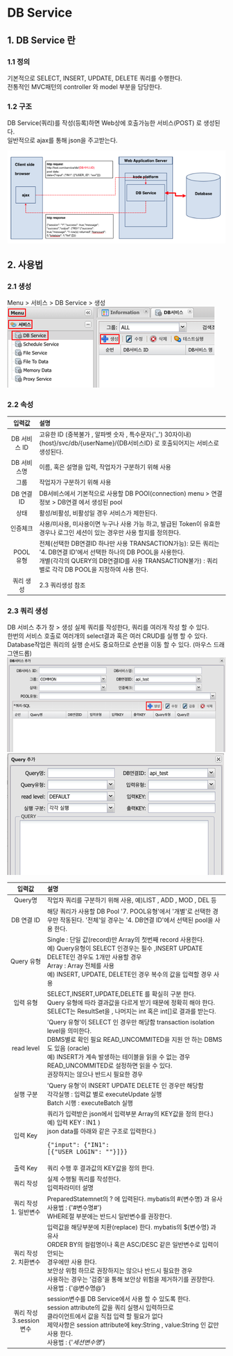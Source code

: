 # DB Service

## 1. DB Service 란
### 1.1 정의
기본적으로 SELECT, INSERT, UPDATE, DELETE 쿼리를 수행한다.  
전통적인 MVC패턴의 controller 와 model 부분을 담당한다.

### 1.2 구조
DB Service(쿼리)를 작성(등록)하면 Web상에 호출가능한 서비스(POST) 로 생성된다.  
일반적으로 ajax를 통해 json을 주고받는다.

![Image Of Architecture](./images/02-service-database-01.png)

## 2. 사용법
### 2.1 생성
Menu > 서비스 > DB Service > 생성  
![New Item](./images/02-service-database-02.png)

### 2.2 속성
| 입력값 | 설명 |
|:---:|:---|
| DB 서비스 ID | 고유한 ID (중복불가 , 알파벳 숫자 , 특수문자('_')  30자이내) {host}/svc/db/{userName}/{DB서비스ID} 로 호출되어지는 서비스로 생성된다. |
| DB 서비스명 | 이름, 혹은 설명을 입력, 작업자가 구분하기 위해 사용 |
| 그룹 | 작업자가 구분하기 위해 사용 |
| DB 연결 ID | DB서비스에서 기본적으로 사용할 DB POOl(connection) menu > 연결정보 > DB연결 에서 생성된 pool |
| 상태 | 활성/비활성, 비활성일 경우 서비스가 제한된다. |
| 인증체크 | 사용/미사용, 미사용이면 누구나 사용 가능 하고, 발급된 Token이 유효한 경우나 로그인 세션이 있는 경우만 사용 할지를 정의한다.  |
| POOL 유형 | 전체(선택한 DB연결ID 하나만 사용 TRANSACTION가능): 모든 쿼리는 '4. DB연결 ID'에서 선택한 하나의 DB POOL을 사용한다. <br/> 개별(각각의 QUERY의 DB연결ID를 사용 TRANSACTION불가) : 쿼리별로 각각 DB POOL을 지정하여 사용 한다. |
| 쿼리 생성 | 2.3 쿼리생성 참조 |

### 2.3 쿼리 생성
DB 서비스 추가 창 > 생성
실제 쿼리를 작성한다,  쿼리를 여러개 작성 할 수 있다.  
한번의 서비스 호출로 여러개의 select결과 혹은 여러 CRUD를 실행 할 수 있다.  
Database작업은 쿼리의 실행 순서도 중요하므로 순번을 이동 할 수 있다. (마우스 드래그앤드롭)  
![Create Query Button](./images/02-service-database-03.png)
![Create Query](./images/02-service-database-04.png)

| 입력값 | 설명 |
|:---:|:---|
| Query명 | 작업자 쿼리를 구분하기 위해 사용, 예)LIST , ADD , MOD , DEL 등 |
| DB 연결 ID | 해당 쿼리가 사용할 DB Pool '7. POOL유형'에서 '개별'로 선택한 경우만 작동된다. '전체'일 경우는 '4. DB연결 ID'에서 선택된 pool을 사용 한다. |
| Query 유형 | Single : 단일 값(record)만 Array의 첫번째 record 사용한다.<br />예) Query유형이 SELECT 인경우는 필수 ,INSERT UPDATE DELETE인 경우도 1개만 사용할 경우<br />Array  : Array 전체를 사용<br />예) INSERT, UPDATE, DELETE인 경우 복수의 값을 입력할 경우 사용 |
| 입력 유형 | SELECT,INSERT,UPDATE,DELETE 를 확실히 구분 한다.<br />Query 유형에 따라 결과값을 다르게 받기 때문에 정확히 해야 한다.<br />SELECT는 ResultSet을 , 나머지는 int 혹은 int[]로 결과를 받는다. |
| read level | 'Query 유형'이 SELECT 인 경우만 해당함 transaction isolation level을 의미한다.<br />DBMS별로 확인 필요 READ_UNCOMMITED을 지원 안 하는 DBMS도 있음 (oracle)<br />예) INSERT가 계속 발생하는 테이블을 읽을 수 없는 경우 READ_UNCOMMITED로 설정하면 읽을 수 있다.<br />권장하지는 않으나 반드시 필요한 경우 |
| 실행 구분 | 'Query 유형'이 INSERT UPDATE DELETE 인 경우만 해당함<br />각각실행 : 입력값 별로 executeUpdate 실행<br />Batch 시행 : executeBatch 실행 |
| 입력 Key | 쿼리가 입력받은 json에서 입력부분 Array의 KEY값을 정의 한다.)<br />예) 입력 KEY : IN1 )<br />json data를  아래와 같은 구조로 입력한다.)<br /><pre lang="json">{"input": {"IN1": [{"USER_LOGIN": ""}]}}</pre> |
| 출력 Key | 쿼리 수행 후 결과값의 KEY값을 정의 한다. |
| 쿼리 작성 | 실제 수행될 쿼리를 작성한다.<br />입력파라미터 설명<br /> |
| 쿼리 작성<br />1. 일반변수 | PreparedStatemnet의 ? 에 입력된다. mybatis의 #{변수명} 과 유사<br />사용법 : {'#변수명#'}<br />WHERE절 부분에는 반드시 일반변수를 권장한다.
| 쿼리 작성<br />2. 치환변수 | 입력값을 해당부분에 치환(replace) 한다.  mybatis의 ${변수명} 과 유사<br />ORDER BY의 컬럼명이나 혹은 ASC/DESC 같은 일반변수로 입력이 안되는<br />경우에만 사용 한다.<br />보안상 위험 하므로 권장하지는 않으나 반드시 필요한 경우<br />사용하는 경우는 '검증'을 통해 보안상 위험을 제거하기를 권장한다.<br />사용법 : {'@변수명@’} |
| 쿼리 작성<br />3.session변수 | session변수를 DB Service에서 사용 할 수 있도록 한다.<br />session attribute의 값을 쿼리 실행시 입력하므로<br />클라이언트에서 값을 직접 입력 할 필요가 없다<br />제약사항은 session attribute에  key:String , value:String 인 값만 사용 한다.<br />사용법 : {'$세션변수명$'} |